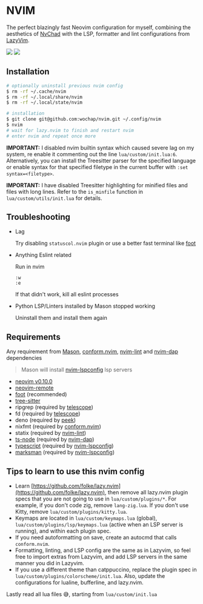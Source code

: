 # NVIM

The perfect blazingly fast Neovim configuration for myself, combining the aesthetics of [NvChad](https://github.com/NvChad/NvChad) with the LSP, formatter and lint configurations from [LazyVim](https://github.com/LazyVim/LazyVim).

![](https://i.imgur.com/t4rbhJx.jpg)
![](https://i.imgur.com/i9nau76.jpg)

## Installation

```sh
# optionally uninstall previous nvim config
$ rm -rf ~/.cache/nvim
$ rm -rf ~/.local/share/nvim
$ rm -rf ~/.local/state/nvim

# installation
$ git clone git@github.com:wochap/nvim.git ~/.config/nvim
$ nvim
# wait for lazy.nvim to finish and restart nvim
# enter nvim and repeat once more
```

**IMPORTANT:** I disabled nvim builtin syntax which caused severe lag on my system, re enable it commenting out the line `lua/custom/init.lua:6`. Alternatively, you can install the Treesitter parser for the specified language or enable syntax for that specified filetype in the current buffer with `:set syntax=<filetype>`.

**IMPORTANT:** I have disabled Treesitter highlighting for minified files and files with long lines. Refer to the `is_minfile` function in `lua/custom/utils/init.lua` for details.

## Troubleshooting

- Lag

  Try disabling `statuscol.nvim` plugin or use a better fast terminal like [foot](https://codeberg.org/dnkl/foot)

- Anything Eslint related

  Run in nvim

  ```
  :w
  :e
  ```

  If that didn't work, kill all eslint processes

- Python LSP/Linters installed by Mason stopped working

  Uninstall them and install them again

## Requirements

Any requirement from [Mason](https://github.com/williamboman/mason.nvim#requirements), [conform.nvim](https://github.com/stevearc/conform.nvim), [nvim-lint](https://github.com/mfussenegger/nvim-lint) and [nvim-dap](https://github.com/mfussenegger/nvim-dap) dependencies

> Mason will install [nvim-lspconfig](https://github.com/neovim/nvim-lspconfig) lsp servers

- [neovim v0.10.0](https://github.com/neovim/neovim)
- [neovim-remote](https://github.com/mhinz/neovim-remote)
- [foot](https://codeberg.org/dnkl/foot) (recommended)
- [tree-sitter](https://github.com/tree-sitter/tree-sitter)
- ripgrep (required by [telescope](https://github.com/nvim-telescope/telescope.nvim))
- fd (required by [telescope](https://github.com/nvim-telescope/telescope.nvim))
- deno (required by [peek](https://github.com/toppair/peek.nvim))
- nixfmt (required by [conform.nvim](https://github.com/stevearc/conform.nvim))
- statix (required by [nvim-lint](https://github.com/mfussenegger/nvim-lint))
- [ts-node](https://www.npmjs.com/package/ts-node) (required by [nvim-dap](https://github.com/mfussenegger/nvim-dap))
- [typescript](https://www.npmjs.com/package/typescript) (required by [nvim-lspconfig](https://github.com/neovim/nvim-lspconfig))
- [marksman](https://github.com/artempyanykh/marksman) (required by [nvim-lspconfig](https://github.com/neovim/nvim-lspconfig))

## Tips to learn to use this nvim config

- Learn [https://github.com/folke/lazy.nvim](https://github.com/folke/lazy.nvim), then remove all lazy.nvim plugin specs that you are not going to use in `lua/custom/plugins/*`. For example, if you don't code zig, remove `lang-zig.lua`. If you don't use Kitty, remove `lua/custom/plugins/kitty.lua`.
- Keymaps are located in `lua/custom/keymaps.lua` (global), `lua/custom/plugins/lsp/keymaps.lua` (active when an LSP server is running), and within each plugin spec.
- If you need autoformatting on save, create an autocmd that calls `conform.nvim`.
- Formatting, linting, and LSP config are the same as in Lazyvim, so feel free to import extras from Lazyvim, and add LSP servers in the same manner you did in Lazyvim.
- If you use a different theme than catppuccino, replace the plugin spec in `lua/custom/plugins/colorscheme/init.lua`. Also, update the configurations for lualine, bufferline, and lazy.nvim.

Lastly read all lua files 😅, starting from `lua/custom/init.lua`
